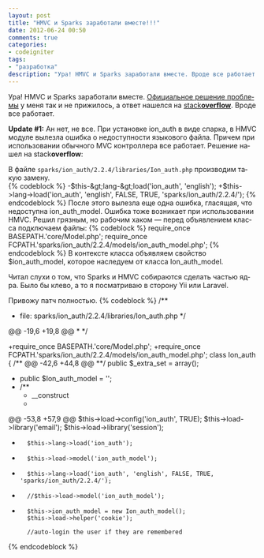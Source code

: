 ```yaml
---
layout: post
title: "HMVC и Sparks заработали вместе!!!"
date: 2012-06-24 00:50
comments: true
categories: 
- codeigniter
tags:
- "разработка"
description: "Ура! HMVC и Sparks заработали вместе. Вроде все работает. Update #1: Ан нет, не все."
---
```

Ура! HMVC и&nbsp;Sparks за­ра­бо­та­ли вме­сте. [Офи­ци­аль­ное ре­ше­ние про­бле­мы](http://getsparks.org/set-up-mx) у&nbsp;ме­ня так и&nbsp;не&nbsp;при­жи­лось, а&nbsp;от­вет на­шел­ся&nbsp;на [stack**overflow**](http://stackoverflow.com/questions/10214785/codeigniter-2-1-sparks-hmvclatest-cannot-load-libraries-sparks). Вро­де все ра­бо­та­ет.

**Update #1:**
Ан&nbsp;нет, не&nbsp;все. <!--more-->При уста­нов­ке ion_auth в&nbsp;ви­де спар­ка, в&nbsp;HMVC мо­ду­ле вы­лез­ла ошиб­ка о&nbsp;недо­ступ­но­сти язы­ко­во­го фай­ла. При­чем при ис­поль­зо­ва­нии обыч­но­го MVC кон­трол­ле­ра все ра­бо­та­ет. Ре­ше­ние на­шел на&nbsp;stack**overflow**:  

В&nbsp;фай­ле <code>sparks/ion_auth/2.2.4/libraries/Ion_auth.php</code> про­из­во­дим та­кую за­ме­ну.  
{% codeblock %}
-$this-&gt;lang-&gt;load('ion_auth', 'english');
+$this-&gt;lang-&gt;load('ion_auth', 'english', FALSE, TRUE, 'sparks/ion_auth/2.2.4/'); 
{% endcodeblock %}
По­сле это­го вы­лез­ла еще од­на ошиб­ка, гла­ся­щая, что недо­ступ­на ion_auth_model. Ошиб­ка то­же воз­ни­ка­ет при ис­поль­зо­ва­нии HMVC. Ре­шил гряз­ным, но&nbsp;ра­бо­чим ха­ком&nbsp;— пе­ред объ­яв­ле­ни­ем клас­са под­клю­ча­ем фай­лы:
{% codeblock %}
require_once BASEPATH.'core/Model.php';
require_once FCPATH.'sparks/ion_auth/2.2.4/models/ion_auth_model.php';
{% endcodeblock %}
В&nbsp;кон­тек­сте клас­са объ­яв­ля­ем свой­ство $ion_auth_model, ко­то­рое на­сле­ду­ем от&nbsp;клас­са Ion_auth_model.

Чи­тал слу­хи о&nbsp;том, что Sparks и&nbsp;HMVC со­би­ра­ют­ся сде­лать ча­стью яд­ра. Бы­ло&nbsp;бы кле­во, а&nbsp;то&nbsp;я&nbsp;по­смат­ри­ваю в&nbsp;сто­ро­ну Yii или Laravel. 

При­во­жу патч пол­но­стью.
{% codeblock %}
/**
 * file: sparks/ion_auth/2.2.4/libraries/Ion_auth.php
 */

@@ -19,6 +19,8 @@
 *
 */
 
+require_once BASEPATH.'core/Model.php';
+require_once FCPATH.'sparks/ion_auth/2.2.4/models/ion_auth_model.php';
 class Ion_auth
 {
 	/**
@@ -42,6 +44,8 @@
 	 **/
 	public $_extra_set = array();
 
+	public $Ion_auth_model = '';
+
 	/**
 	 * __construct
 	 *
@@ -53,8 +57,9 @@
 		$this->load->config('ion_auth', TRUE);
 		$this->load->library('email');
 		$this->load->library('session');
-		$this->lang->load('ion_auth');
-		$this->load->model('ion_auth_model');
+		$this->lang->load('ion_auth', 'english', FALSE, TRUE, 'sparks/ion_auth/2.2.4/'); 
+		//$this->load->model('ion_auth_model');
+		$this->ion_auth_model = new Ion_auth_model();
 		$this->load->helper('cookie');
 
 		//auto-login the user if they are remembered
{% endcodeblock %}

